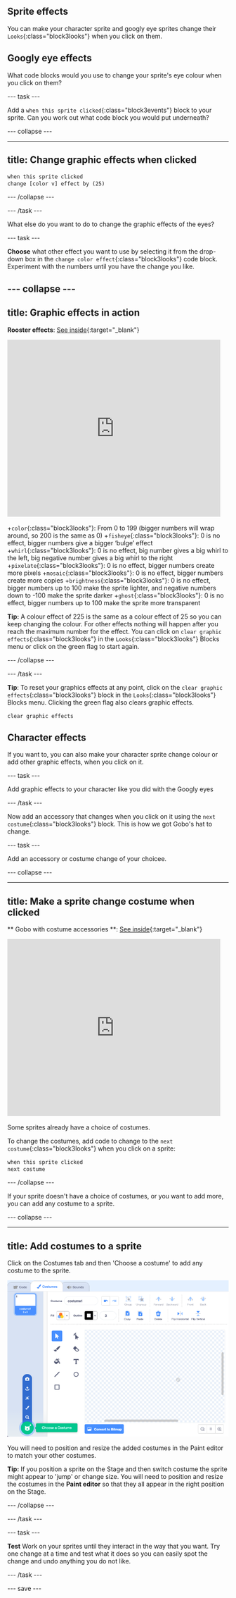 ## Sprite effects

You can make your character sprite and googly eye sprites change their `Looks`{:class="block3looks"} when you click on them. 

## Googly eye effects

What code blocks would you use to change your sprite's eye colour when you click on them?

--- task ---

Add a `when this sprite clicked`{:class="block3events"} block to your sprite. Can you work out what code block you would put underneath?

--- collapse ---

---
title: Change graphic effects when clicked
---

```blocks3
when this sprite clicked  
change [color v] effect by (25)
```

--- /collapse ---

--- /task ---

What else do you want to do to change the graphic effects of the eyes?

--- task ---

**Choose** what other effect you want to use by selecting it from the drop-down box in the `change color effect`{:class="block3looks"} code block. Experiment with the numbers until you have the change you like.   

--- collapse ---
---
title: Graphic effects in action
---
**Rooster effects**: [See inside](https://scratch.mit.edu/projects/435730522/editor){:target="_blank"}

<div class="scratch-preview">
  <iframe allowtransparency="true" width="485" height="402" src="https://scratch.mit.edu/projects/embed/435730522/?autostart=false" frameborder="0"></iframe>
</div>

+`color`{:class="block3looks"}: From 0 to 199 (bigger numbers will wrap around, so 200 is the same as 0)
+`fisheye`{:class="block3looks"}: 0 is no effect, bigger numbers give a bigger ‘bulge’ effect
+`whirl`{:class="block3looks"}: 0 is no effect, big number gives a big whirl to the left, big negative number gives a big whirl to the right
+`pixelate`{:class="block3looks"}: 0 is no effect, bigger numbers create more pixels
+`mosaic`{:class="block3looks"}: 0 is no effect, bigger numbers create more copies
+`brightness`{:class="block3looks"}: 0 is no effect, bigger numbers up to 100 make the sprite lighter, and negative numbers down to -100 make the sprite darker
+`ghost`{:class="block3looks"}: 0 is no effect, bigger numbers up to 100 make the sprite more transparent

**Tip:** A colour effect of 225 is the same as a colour effect of 25 so you can keep changing the colour. For other effects nothing will happen after you reach the maximum number for the effect. You can click on `clear graphic effects`{:class="block3looks"} in the `Looks`{:class="block3looks"} Blocks menu or click on the green flag to start again.

--- /collapse ---

--- /task ---

**Tip**: To reset your graphics effects at any point, click on the `clear graphic effects`{:class="block3looks"} block in the `Looks`{:class="block3looks"} Blocks menu. Clicking the green flag also clears graphic effects.

```blocks3 
clear graphic effects
```

## Character effects

If you want to, you can also make your character sprite change colour or add other graphic effects, when you click on it. 

--- task ---

Add graphic effects to your character like you did with the Googly eyes

--- /task ---

Now add an accessory that changes when you click on it using the `next costume`{:class="block3looks"} block. This is how we got Gobo's hat to change.

--- task ---

Add an accessory or costume change of your choicee.

--- collapse ---

---
title: Make a sprite change costume when clicked
---

** Gobo with costume accessories **: [See inside](https://scratch.mit.edu/projects/496334057/editor){:target="_blank"}
<div class="scratch-preview">
<iframe allowtransparency="true" width="485" height="402" src="https://scratch.mit.edu/projects/embed/496334057/?autostart=false" frameborder="0"></iframe>
</div>

Some sprites already have a choice of costumes.

To change the costumes, add code to change to the `next costume`{:class="block3looks"} when you click on a sprite:

```blocks3
when this sprite clicked
next costume
```

--- /collapse ---


If your sprite doesn't have a choice of costumes, or you want to add more, you can add any costume to a sprite.

--- collapse ---

---
title: Add costumes to a sprite
---

Click on the Costumes tab and then 'Choose a costume' to add any costume to the sprite. 

![Choose a costume menu highlighted](images/choose-a-costume.png)

You will need to position and resize the added costumes in the Paint editor to match your other costumes.


**Tip:** If you position a sprite on the Stage and then switch costume the sprite might appear to 'jump' or change size. You will need to position and resize the costumes in the **Paint editor** so that they all appear in the right position on the Stage. 


--- /collapse ---


--- /task ---

--- task ---

**Test** Work on your sprites until they interact in the way that you want. Try one change at a time and test what it does so you can easily spot the change and undo anything you do not like.  

--- /task ---

--- save ---

